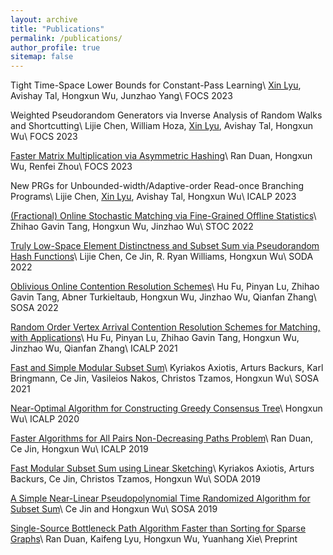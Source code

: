 ```yaml
---
layout: archive
title: "Publications"
permalink: /publications/
author_profile: true
sitemap: false
---
```


Tight Time-Space Lower Bounds for Constant-Pass Learning\\
[Xin Lyu](https://whxwhx.github.io/publications/xin.png), Avishay Tal, Hongxun Wu, Junzhao Yang\\
FOCS 2023

Weighted Pseudorandom Generators via Inverse Analysis of Random Walks and Shortcutting\\
Lijie Chen, William Hoza, [Xin Lyu](https://whxwhx.github.io/publications/xin.png), Avishay Tal, Hongxun Wu\\
FOCS 2023

[Faster Matrix Multiplication via Asymmetric Hashing](https://arxiv.org/abs/2210.10173)\\
Ran Duan, Hongxun Wu, Renfei Zhou\\
FOCS 2023

New PRGs for Unbounded-width/Adaptive-order Read-once Branching Programs\\
Lijie Chen, [Xin Lyu](https://whxwhx.github.io/publications/xin.png), Avishay Tal, Hongxun Wu\\
ICALP 2023

[(Fractional) Online Stochastic Matching via Fine-Grained Offline Statistics](https://arxiv.org/abs/2204.06851)\\
Zhihao Gavin Tang, Hongxun Wu, Jinzhao Wu\\
STOC 2022

[Truly Low-Space Element Distinctness and Subset Sum via Pseudorandom Hash Functions](https://arxiv.org/abs/2111.01759)\\
Lijie Chen, Ce Jin, R. Ryan Williams, Hongxun Wu\\
SODA 2022

[Oblivious Online Contention Resolution Schemes](https://arxiv.org/abs/2111.10607)\\
Hu Fu, Pinyan Lu, Zhihao Gavin Tang, Abner Turkieltaub, Hongxun Wu, Jinzhao Wu, Qianfan Zhang\\
SOSA 2022

[Random Order Vertex Arrival Contention Resolution Schemes for Matching, with Applications](https://drops.dagstuhl.de/opus/volltexte/2021/14137/)\\
Hu Fu, Pinyan Lu, Zhihao Gavin Tang, Hongxun Wu, Jinzhao Wu, Qianfan Zhang\\
ICALP 2021

[Fast and Simple Modular Subset Sum](https://arxiv.org/abs/2008.10577)\\
Kyriakos Axiotis, Arturs Backurs, Karl Bringmann, Ce Jin, Vasileios Nakos, Christos Tzamos, Hongxun Wu\\
SOSA 2021

[Near-Optimal Algorithm for Constructing Greedy Consensus Tree](https://drops.dagstuhl.de/opus/volltexte/2020/12512/)\\
Hongxun Wu\\
ICALP 2020

[Faster Algorithms for All Pairs Non-Decreasing Paths Problem](https://arxiv.org/abs/1904.10701)\\
Ran Duan, Ce Jin, Hongxun Wu\\
ICALP 2019

[Fast Modular Subset Sum using Linear Sketching](https://epubs.siam.org/doi/abs/10.1137/1.9781611975482.4)\\
Kyriakos Axiotis, Arturs Backurs, Ce Jin, Christos Tzamos, Hongxun Wu\\
SODA 2019

[A Simple Near-Linear Pseudopolynomial Time Randomized Algorithm for Subset Sum](https://arxiv.org/abs/1807.11597)\\
Ce Jin and Hongxun Wu\\
SOSA 2019

[Single-Source Bottleneck Path Algorithm Faster than Sorting for Sparse Graphs](https://arxiv.org/abs/1808.10658)\\
Ran Duan, Kaifeng Lyu, Hongxun Wu, Yuanhang Xie\\
Preprint
